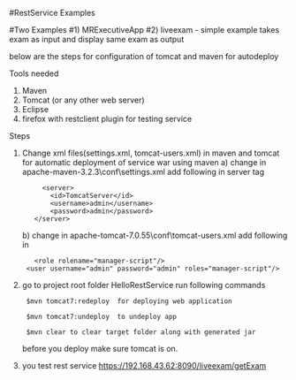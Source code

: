 #RestService Examples

#Two Examples
#1) MRExecutiveApp
#2) liveexam - simple example takes exam as input and display same exam as output

below are the steps for configuration of tomcat and maven for autodeploy

Tools needed 
1) Maven
2) Tomcat (or any other web server)
3) Eclipse
4) firefox with restclient plugin for testing service


Steps 

1) Change xml files(settings.xml, tomcat-users.xml) in maven and tomcat for 
     automatic deployment of service war using maven
    a) change in  apache-maven-3.2.3\conf\settings.xml 
          add following in server tag  <servers>

            <server>
              <id>TomcatServer</id>
              <username>admin</username>
              <password>admin</password>
          </server>
   
      
    b) change in apache-tomcat-7.0.55\conf\tomcat-users.xml
        add following in <tomcat-users>

          <role rolename="manager-script"/>
        <user username="admin" password="admin" roles="manager-script"/> 


2)  go  to project root folder  HelloRestService
    run following commands

         $mvn tomcat7:redeploy  for deploying web application

         $mvn tomcat7:undeploy  to undeploy app

         $mvn clear to clear target folder along with generated jar 

     before you deploy make sure tomcat is on.

3) you test rest service 
    https://192.168.43.62:8090/liveexam/getExam 
